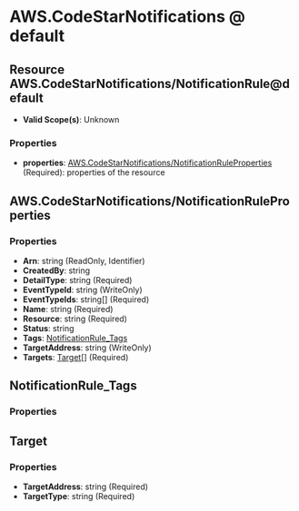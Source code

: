 # AWS.CodeStarNotifications @ default

## Resource AWS.CodeStarNotifications/NotificationRule@default
* **Valid Scope(s)**: Unknown
### Properties
* **properties**: [AWS.CodeStarNotifications/NotificationRuleProperties](#awscodestarnotificationsnotificationruleproperties) (Required): properties of the resource

## AWS.CodeStarNotifications/NotificationRuleProperties
### Properties
* **Arn**: string (ReadOnly, Identifier)
* **CreatedBy**: string
* **DetailType**: string (Required)
* **EventTypeId**: string (WriteOnly)
* **EventTypeIds**: string[] (Required)
* **Name**: string (Required)
* **Resource**: string (Required)
* **Status**: string
* **Tags**: [NotificationRule_Tags](#notificationruletags)
* **TargetAddress**: string (WriteOnly)
* **Targets**: [Target](#target)[] (Required)

## NotificationRule_Tags
### Properties

## Target
### Properties
* **TargetAddress**: string (Required)
* **TargetType**: string (Required)

